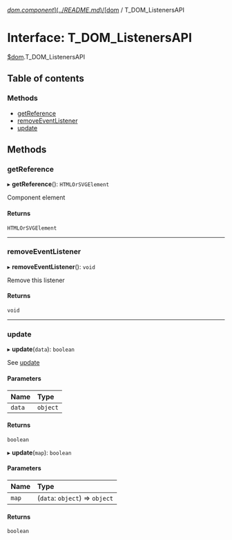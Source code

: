 [$dom.component](../README.md) / [$dom](../modules/dom.md) / T\_DOM\_ListenersAPI

# Interface: T\_DOM\_ListenersAPI

[$dom](../modules/dom.md).T_DOM_ListenersAPI

## Table of contents

### Methods

- [getReference](dom.T_DOM_ListenersAPI.md#getreference)
- [removeEventListener](dom.T_DOM_ListenersAPI.md#removeeventlistener)
- [update](dom.T_DOM_ListenersAPI.md#update)

## Methods

### getReference

▸ **getReference**(): `HTMLOrSVGElement`

Component element

#### Returns

`HTMLOrSVGElement`

___

### removeEventListener

▸ **removeEventListener**(): `void`

Remove this listener

#### Returns

`void`

___

### update

▸ **update**(`data`): `boolean`

See [update](dom.component_mainOut.md#update)

#### Parameters

| Name | Type |
| :------ | :------ |
| `data` | `object` |

#### Returns

`boolean`

▸ **update**(`map`): `boolean`

#### Parameters

| Name | Type |
| :------ | :------ |
| `map` | (`data`: `object`) => `object` |

#### Returns

`boolean`
